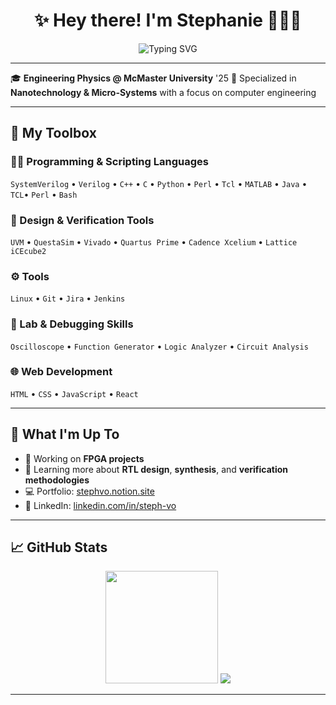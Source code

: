 <h1 align="center">✨ Hey there! I'm Stephanie 👩‍💻💫</h1>

<p align="center">
  <img src="https://readme-typing-svg.herokuapp.com?font=Fira+Code&duration=3000&pause=1000&color=F76A9E&center=true&width=435&lines=Engineering+Physics+Graduate+%F0%9F%92%BB;FPGA+%26+Embedded+Systems+Developer;Physics+Enthusiast!" alt="Typing SVG" />
</p>

---

🎓 **Engineering Physics @ McMaster University** '25
🔬 Specialized in **Nanotechnology & Micro-Systems** with a focus on computer engineering</br>

---

## 🧰 My Toolbox

### 👩‍💻 Programming & Scripting Languages  
`SystemVerilog` • `Verilog` • `C++` • `C` • `Python` • `Perl` • `Tcl` • `MATLAB` • `Java` • `TCL`• `Perl` • `Bash`

### 🔧 Design & Verification Tools
`UVM` • `QuestaSim` • `Vivado` • `Quartus Prime` • `Cadence Xcelium` • `Lattice iCEcube2`

### ⚙️ Tools
`Linux` • `Git` • `Jira` • `Jenkins`

### 🧪 Lab & Debugging Skills
`Oscilloscope` • `Function Generator` • `Logic Analyzer` • `Circuit Analysis`

### 🌐 Web Development
`HTML` • `CSS` • `JavaScript` • `React`

---

## 🌟 What I'm Up To

- 🔭 Working on **FPGA projects**
- 🧪 Learning more about **RTL design**, **synthesis**, and **verification methodologies**
- 💻 Portfolio: [stephvo.notion.site](https://stephvo.notion.site/Hi-I-m-Stephanie-Vo-1e9cfa89fac280079c0fcdd9256ac257)
- 💼 LinkedIn: [linkedin.com/in/steph-vo](https://www.linkedin.com/in/steph-vo)

---

## 📈 GitHub Stats

<div align="center">
  <img src="https://github-readme-stats.vercel.app/api?username=stephanie-vo&show_icons=true&theme=omni&hide_border=true&border_radius=12" height="180px"/>
  <img src="https://github-readme-stats.vercel.app/api/top-langs/?username=stephanie-vo&layout=compact&theme=omni&hide_border=true&border_radius=12"/>
</div>

---
